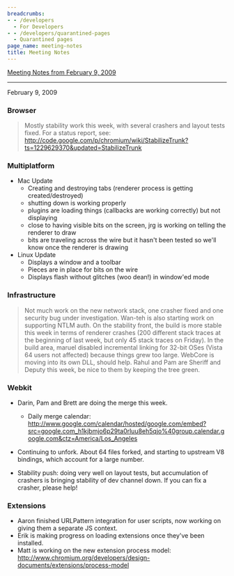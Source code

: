 ```yaml
---
breadcrumbs:
- - /developers
  - For Developers
- - /developers/quarantined-pages
  - Quarantined pages
page_name: meeting-notes
title: Meeting Notes
---
```


[Meeting Notes from February 9, 2009](#02092009)

---

February 9, 2009

### Browser

> Mostly stability work this week, with several crashers and layout tests fixed.
> For a status report, see:
> <http://code.google.com/p/chromium/wiki/StabilizeTrunk?ts=1229629370&updated=StabilizeTrunk>

### Multiplatform

*   Mac Update
    *   Creating and destroying tabs (renderer process is getting
                created/destroyed)
    *   shutting down is working properly
    *   plugins are loading things (callbacks are working correctly) but
                not displaying
    *   close to having visible bits on the screen, jrg is working on
                telling the renderer to draw
    *   bits are traveling across the wire but it hasn't been tested so
                we'll know once the renderer is drawing
*   Linux Update
    *   Displays a window and a toolbar
    *   Pieces are in place for bits on the wire
    *   Displays flash without glitches (woo dean!) in window'ed mode

### Infrastructure

> Not much work on the new network stack, one crasher fixed and one security bug
> under investigation. Wan-teh is also starting work on supporting NTLM auth. On
> the stability front, the build is more stable this week in terms of renderer
> crashes (200 different stack traces at the beginning of last week, but only 45
> stack traces on Friday). In the build area, maruel disabled incremental
> linking for 32-bit OSes (Vista 64 users not affected) because things grew too
> large. WebCore is moving into its own DLL, should help. Rahul and Pam are
> Sheriff and Deputy this week, be nice to them by keeping the tree green.

### Webkit

*   Darin, Pam and Brett are doing the merge this week.

    *   Daily merge calendar:
                <http://www.google.com/calendar/hosted/google.com/embed?src=google.com_h1kjbmjo6p29ta0rluu8eh5qjo%40group.calendar.google.com&ctz=America/Los_Angeles>

*   Continuing to unfork. About 64 files forked, and starting to
            upstream V8 bindings, which account for a large number.
*   Stability push: doing very well on layout tests, but accumulation of
            crashers is bringing stability of dev channel down. If you can fix a
            crasher, please help!

### Extensions

*   Aaron finished URLPattern integration for user scripts, now working
            on giving them a separate JS context.
*   Erik is making progress on loading extensions once they've been
            installed.
*   Matt is working on the new extension process model:
            <http://www.chromium.org/developers/design-documents/extensions/process-model>
